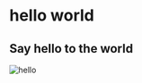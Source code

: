 # hello world
## Say hello to the world
![hello](https://img.shields.io/github/release/crimx/ext-saladict.svg?)
